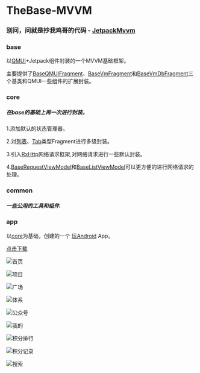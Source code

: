 # TheBase-MVVM

### 别问，问就是抄我鸡哥的代码 - [JetpackMvvm](https://gitee.com/hegaojian/JetpackMvvm)

### base

以[QMUI](https://github.com/Tencent/QMUI_Android)+Jetpack组件封装的一个MVVM基础框架。

主要提供了[BaseQMUIFragment](https://gitee.com/theoneee/the-base-mvvm/blob/master/base/src/main/java/com/theone/mvvm/base/fragment/BaseQMUIFragment.kt)、[BaseVmFragment](https://gitee.com/theoneee/the-base-mvvm/blob/master/base/src/main/java/com/theone/mvvm/base/fragment/BaseVmFragment.kt)和[BaseVmDbFragment](https://gitee.com/theoneee/the-base-mvvm/blob/master/base/src/main/java/com/theone/mvvm/base/fragment/BaseVmDbFragment.kt)三个基类和QMUI一些组件的扩展封装。


### core 

##### 在base的基础上再一次进行封装。
1.添加默认的状态管理器。

2.对[列表](https://gitee.com/theoneee/the-base-mvvm/blob/master/core/src/main/java/com/theone/mvvm/core/base/fragment/BasePullRefreshRcPagerFragment.kt)、[Tab](https://gitee.com/theoneee/the-base-mvvm/blob/master/core/src/main/java/com/theone/mvvm/core/base/fragment/BaseTabFragment.kt)类型Fragment进行多级封装。

3.引入[RxHttp](https://github.com/liujingxing/okhttp-RxHttp)网络请求框架,对网络请求进行一些默认封装。

4.[BaseRequestViewModel](https://gitee.com/theoneee/the-base-mvvm/blob/master/core/src/main/java/com/theone/mvvm/core/base/viewmodel/BaseRequestViewModel.kt)和[BaseListViewModel](https://gitee.com/theoneee/the-base-mvvm/blob/master/core/src/main/java/com/theone/mvvm/core/base/viewmodel/BaseListViewModel.kt)可以更方便的进行网络请求的处理。

### common

##### 一些公用的工具和组件.


### app 

以[core](https://gitee.com/theoneee/the-base-mvvm/tree/master/core/src/main/java/com/theone/mvvm/core)为基础，创建的一个 [玩Android](http://wanandroid.com/) App。

[点击下载](https://gitee.com/theoneee/the-base-mvvm/raw/master/apks/demo_release.apk)

![首页](https://images.gitee.com/uploads/images/2021/0331/102531_dd1b7778_2286054.png "S10331-10005279(1).png")

![项目](https://images.gitee.com/uploads/images/2021/0331/102553_02e4fe39_2286054.png "S10331-10010060(1).png")

![广场](https://images.gitee.com/uploads/images/2021/0331/102613_f127785c_2286054.png "S10331-10010786(1).png")

![体系](https://images.gitee.com/uploads/images/2021/0331/102637_bc67da88_2286054.png "S10331-10011338(1).png")

![公众号](https://images.gitee.com/uploads/images/2021/0331/102652_f1253db5_2286054.png "S10331-10011856(1).png")

![我的](https://images.gitee.com/uploads/images/2021/0331/102714_bd4b64e2_2286054.png "S10331-10012315(1).png")

![积分排行](https://images.gitee.com/uploads/images/2021/0331/102733_4430f4b7_2286054.png "S10331-10013191(1).png")

![积分记录](https://images.gitee.com/uploads/images/2021/0331/102748_1e0b447a_2286054.png "S10331-10013685(1).png")

![搜索](https://images.gitee.com/uploads/images/2021/0331/102759_3025f5e8_2286054.png "S10331-10015798(1).png")
